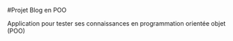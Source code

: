 #Projet Blog en POO

Application pour tester ses connaissances en programmation orientée objet (POO)
